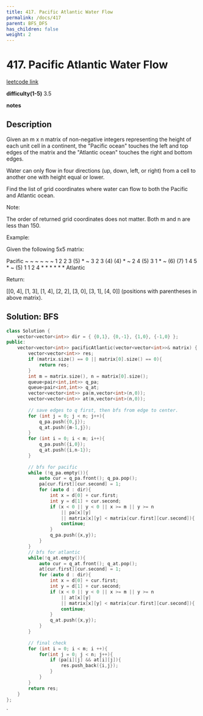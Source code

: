 ```yaml
---
title: 417. Pacific Atlantic Water Flow
permalink: /docs/417
parent: BFS_DFS
has_children: false
weight: 2
---
```

# 417. Pacific Atlantic Water Flow
[leetcode link](https://leetcode.com/problems/pacific-atlantic-water-flow/)

**difficulty(1-5)** 
3.5

**notes**   


## Description
Given an m x n matrix of non-negative integers representing the height of each unit cell in a continent, the "Pacific ocean" touches the left and top edges of the matrix and the "Atlantic ocean" touches the right and bottom edges.

Water can only flow in four directions (up, down, left, or right) from a cell to another one with height equal or lower.

Find the list of grid coordinates where water can flow to both the Pacific and Atlantic ocean.

Note:

The order of returned grid coordinates does not matter.
Both m and n are less than 150.
 

Example:

Given the following 5x5 matrix:

  Pacific ~   ~   ~   ~   ~ 
       ~  1   2   2   3  (5) *
       ~  3   2   3  (4) (4) *
       ~  2   4  (5)  3   1  *
       ~ (6) (7)  1   4   5  *
       ~ (5)  1   1   2   4  *
          *   *   *   *   * Atlantic

Return:

[[0, 4], [1, 3], [1, 4], [2, 2], [3, 0], [3, 1], [4, 0]] (positions with parentheses in above matrix).

## Solution: BFS

```c++
class Solution {
    vector<vector<int>> dir = { {0,1}, {0,-1}, {1,0}, {-1,0} };
public:
    vector<vector<int>> pacificAtlantic(vector<vector<int>>& matrix) {
        vector<vector<int>> res;
        if (matrix.size() == 0 || matrix[0].size() == 0){
            return res;
        }
        int m = matrix.size(), n = matrix[0].size();
        queue<pair<int,int>> q_pa;
        queue<pair<int,int>> q_at;
        vector<vector<int>> pa(m,vector<int>(n,0));
        vector<vector<int>> at(m,vector<int>(n,0));
        
        // save edges to q first, then bfs from edge to center.
        for (int j = 0; j < n; j++){
            q_pa.push({0,j});
            q_at.push({m-1,j});
        }
        for (int i = 0; i < m; i++){
            q_pa.push({i,0});
            q_at.push({i,n-1});
        }
        
        // bfs for pacific
        while (!q_pa.empty()){
            auto cur = q_pa.front(); q_pa.pop();
            pa[cur.first][cur.second] = 1;
            for (auto d : dir){
                int x = d[0] + cur.first;
                int y = d[1] + cur.second;
                if (x < 0 || y < 0 || x >= m || y >= n 
                    || pa[x][y] 
                    || matrix[x][y] < matrix[cur.first][cur.second]){
                    continue;
                }
                q_pa.push({x,y});                
            }
        }
        // bfs for atlantic
        while(!q_at.empty()){
            auto cur = q_at.front(); q_at.pop();
            at[cur.first][cur.second] = 1;
            for (auto d : dir){
                int x = d[0] + cur.first;
                int y = d[1] + cur.second;
                if (x < 0 || y < 0 || x >= m || y >= n 
                    || at[x][y] 
                    || matrix[x][y] < matrix[cur.first][cur.second]){
                    continue;
                }
                q_at.push({x,y});                
            }
        }
        
        // final check
        for (int i = 0; i < m; i ++){
            for(int j = 0; j < n; j++){
                if (pa[i][j] && at[i][j]){
                    res.push_back({i,j});
                }
            }
        }
        return res;
    }
};
```

<!-- 
Default label
{: .label }

Blue label
{: .label .label-blue }

Stable
{: .label .label-green }

New release
{: .label .label-purple }

Coming soon
{: .label .label-yellow }

Deprecated
{: .label .label-red } -->
`